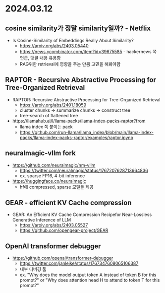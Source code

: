 # 2024.03.12
## cosine similarity가 정말 similarity일까? - Netflix
* Is Cosine-Similarity of Embeddings Really About Similarity?
	* https://arxiv.org/abs/2403.05440
	* https://news.ycombinator.com/item?id=39675585 - hackernews 쪽 언급, 댓글 내용 유용함
	* RAG위한 retrieval에 영향을 주는 만큼 고민을 해봐야함 

## RAPTOR - Recursive Abstractive Processing for Tree-Organized Retrieval
* RAPTOR: Recursive Abstractive Processing for Tree-Organized Retrieval
	* https://arxiv.org/abs/2401.18059
	* cluster chunks -> summarize chunks -> construct tree
	* tree-search of flattened tree 
* https://llamahub.ai/l/llama-packs/llama-index-packs-raptor?from
	* llama index 쪽 붙이는 pack
	* https://github.com/run-llama/llama_index/blob/main/llama-index-packs/llama-index-packs-raptor/examples/raptor.ipynb

## neuralmagic-vllm fork
* https://github.com/neuralmagic/nm-vllm
	* https://twitter.com/neuralmagic/status/1767207628713664836
	* ex. sparse FP16, 4-bit inference
* https://huggingface.co/neuralmagic
	* hf에 compressed, sparse 모델들 제공

## GEAR - efficient KV Cache compression
* GEAR: An Efficient KV Cache Compression Recipefor Near-Lossless Generative Inference of LLM
	* https://arxiv.org/abs/2403.05527
	* https://github.com/opengear-project/GEAR

## OpenAI transformer debugger
* https://github.com/openai/transformer-debugger
	* https://twitter.com/janleike/status/1767347608065106387
	* 내부 디버깅 툴
	* ex. "Why does the model output token A instead of token B for this prompt?" or "Why does attention head H to attend to token T for this prompt?"